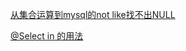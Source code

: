 [从集合运算到mysql的not like找不出NULL](https://blog.csdn.net/IKnowNothinglee/article/details/99972632)

[@Select in 的用法](https://www.iteye.com/blog/zysnba-2427635)


